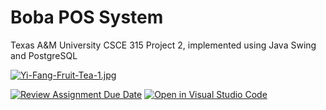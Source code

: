 # Boba POS System
Texas A&M University CSCE 315 Project 2, implemented using Java Swing and PostgreSQL

[![Yi-Fang-Fruit-Tea-1.jpg](https://i.postimg.cc/NMW6gCGf/Yi-Fang-Fruit-Tea-1.jpg)](https://postimg.cc/34F41BDP)

[![Review Assignment Due Date](https://classroom.github.com/assets/deadline-readme-button-24ddc0f5d75046c5622901739e7c5dd533143b0c8e959d652212380cedb1ea36.svg)](https://classroom.github.com/a/VBB5K7qa)
[![Open in Visual Studio Code](https://classroom.github.com/assets/open-in-vscode-718a45dd9cf7e7f842a935f5ebbe5719a5e09af4491e668f4dbf3b35d5cca122.svg)](https://classroom.github.com/online_ide?assignment_repo_id=12039764&assignment_repo_type=AssignmentRepo)
